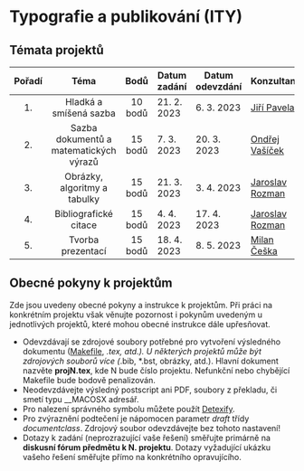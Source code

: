 # Typografie a publikování (ITY)

## Témata projektů
| Pořadí |                   Téma                   |    Bodů   |    Datum zadání      | Datum odevzdání   |  Konzultant |
|:------:|:----------------------------------------:|:---------:|----------------------|-------------------|-------------|
| 1.     | Hladká a smíšená sazba                   |   10 bodů |          21. 2. 2023 |        6. 3. 2023 | [Jiří Pavela](http://www.fit.vut.cz/person/ipavela/.cs) |
| 2.     | Sazba dokumentů a matematických výrazů   |   15 bodů |           7. 3. 2023 |       20. 3. 2023 | [Ondřej Vašíček](https://www.fit.vut.cz/person/ivasicek/.cs) |
| 3.     | Obrázky, algoritmy a tabulky             |   15 bodů |          21. 3. 2023 |        3. 4. 2023 | [Jaroslav Rozman](https://www.fit.vut.cz/person/rozmanj/.cs) |
| 4.     | Bibliografické citace                    |   15 bodů |           4. 4. 2023 |       17. 4. 2023 | [Jaroslav Rozman](https://www.fit.vut.cz/person/rozmanj/.cs) |
| 5.     | Tvorba prezentací                        |   15 bodů |          18. 4. 2023 |        8. 5. 2023 | [Milan Češka](https://www.fit.vut.cz/person/ceskam/.cs) |
 

## Obecné pokyny k projektům
Zde jsou uvedeny obecné pokyny a instrukce k projektům. Při práci na konkrétním projektu však věnujte pozornost i pokynům uvedeným u jednotlivých projektů, které mohou obecné instrukce dále upřesňovat.

* Odevzdávají se zdrojové soubory potřebné pro vytvoření výsledného dokumentu ([Makefile](http://www.fit.vutbr.cz/~martinek/clang/make.html.cs), *.tex, atd.). U některých projektů může být zdrojových souborů více (*.bib, *.bst, obrázky, atd.). Hlavní dokument nazvěte **projN.tex**, kde N bude číslo projektu. Nefunkční nebo chybějící Makefile bude bodově penalizován.
* Neodevzdávejte výsledný postscript ani PDF, soubory z překladu, či smetí typu __MACOSX adresář.
* Pro nalezení správného symbolu můžete použít [Detexify](http://detexify.kirelabs.org/classify.html).
* Pro zvýraznění podtečení je nápomocen parametr *draft* třídy *documentclass*. Zdrojový soubor odevzdávejte bez tohoto nastavení!
* Dotazy k zadání (neprozrazující vaše řešení) směřujte primárně na **diskusní fórum předmětu k N. projektu**. Dotazy vyžadující ukázku vašeho řešení směřujte přímo na konkrétního opravujícího.
